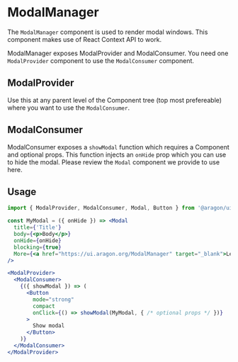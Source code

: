 # ModalManager

The `ModalManager` component is used to render modal windows. This component makes use of React Context API to work.

ModalManager exposes ModalProvider and ModalConsumer. You need one `ModalProvider` component to use the `ModalConsumer` component.

## ModalProvider

Use this at any parent level of the Component tree (top most prefereable) where you want to use the `ModalConsumer`.

## ModalConsumer

ModalConsumer exposes a `showModal` function which requires a Component and optional props. This function injects an `onHide` prop which you can use to hide the modal.
Please review the `Modal` component we provide to use here.

## Usage

```jsx
import { ModalProvider, ModalConsumer, Modal, Button } from '@aragon/ui'

const MyModal = ({ onHide }) => <Modal
  title={'Title'}
  body={<p>Body</p>}
  onHide={onHide}
  blocking={true}
  More={<a href="https://ui.aragon.org/ModalManager" target="_blank">Learn more</a>}
/>

<ModalProvider>
  <ModalConsumer>
    {({ showModal }) => (
      <Button
        mode="strong"
        compact
        onClick={() => showModal(MyModal, { /* optional props */ })}
      >
        Show modal
      </Button>
    )}
  </ModalConsumer>
</ModalProvider>
```
